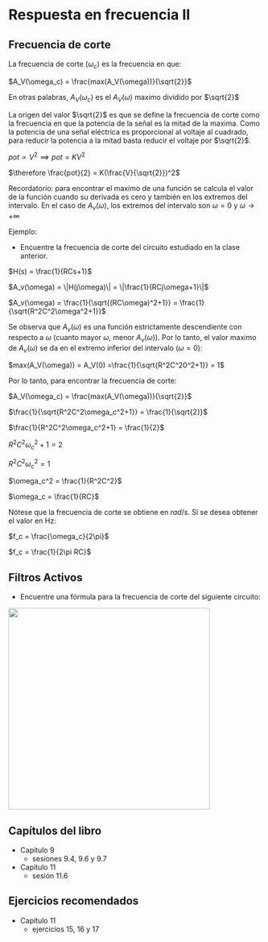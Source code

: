 # Respuesta en frecuencia II
## Frecuencia de corte


La frecuencia de corte ($\omega_c$) es la frecuencia en que:

$A_V(\omega_c) = \frac{max(A_V(\omega))}{\sqrt{2}}$

En otras palabras, $A_V(\omega_c)$ es el $A_V(\omega)$ maximo dividido por $\sqrt{2}$

La origen del valor $\sqrt{2}$ es que se define la frecuencia de corte como la frecuencia en que la potencia de la señal es la mitad de la maxima. Como la potencia de una señal eléctrica es proporcional al voltaje al cuadrado, para reducir la potencia a la mitad basta reducir el voltaje por $\sqrt{2}$.

$pot \propto V^2 \implies pot = K V^2$

$\therefore \frac{pot}{2} = K(\frac{V}{\sqrt{2}})^2$

Recordatorio: para encontrar el maximo de una función se calcula el valor de la función cuando su derivada es cero y también en los extremos del intervalo. En el caso de $A_v(\omega)$, los extremos del intervalo son $\omega = 0$ y $\omega \to +\infty$

Ejemplo:

- Encuentre la frecuencia de corte del circuito estudiado en la clase anterior.

$H(s) = \frac{1}{RCs+1}$

$A_v(\omega) = \|H(j\omega)\| = \|\frac{1}{RCj\omega+1}\|$

$A_v(\omega) = \frac{1}{\sqrt{(RC\omega)^2+1}} = \frac{1}{\sqrt{R^2C^2\omega^2+1}}$

Se observa que $A_v(\omega)$ es una función estrictamente descendiente con respecto a $\omega$ (cuanto mayor $\omega$, menor  $A_v(\omega)$). Por lo tanto, el valor maximo de $A_v(\omega)$ se da en el extremo inferior del intervalo ($\omega = 0$):

$max(A_V(\omega)) = A_V(0) =\frac{1}{\sqrt{R^2C^20^2+1}} = 1$

Por lo tanto, para encontrar la frecuencia de corte:

$A_V(\omega_c) = \frac{max(A_V(\omega))}{\sqrt{2}}$

$\frac{1}{\sqrt{R^2C^2\omega_c^2+1}} = \frac{1}{\sqrt{2}}$

$\frac{1}{R^2C^2\omega_c^2+1} = \frac{1}{2}$

$R^2C^2\omega_c^2+1 = 2$

$R^2C^2\omega_c^2 = 1$

$\omega_c^2 = \frac{1}{R^2C^2}$

$\omega_c = \frac{1}{RC}$

Nótese que la frecuencia de corte se obtiene en $rad/s$. Si se desea obtener el valor en Hz:

$f_c = \frac{\omega_c}{2\pi}$

$f_c = \frac{1}{2\pi RC}$

## Filtros Activos

- Encuentre una fórmula para la frecuencia de corte del siguiente circuito:

<img src="https://julianodb.github.io/electronic_circuits_diagrams/sallen_key_low_2_samevalues.png" width="400">

## Capítulos del libro
- Capítulo 9
   - sesiones 9.4, 9.6 y 9.7
- Capítulo 11
  - sesión 11.6

## Ejercicios recomendados
- Capítulo 11
  - ejercicios 15, 16 y 17
